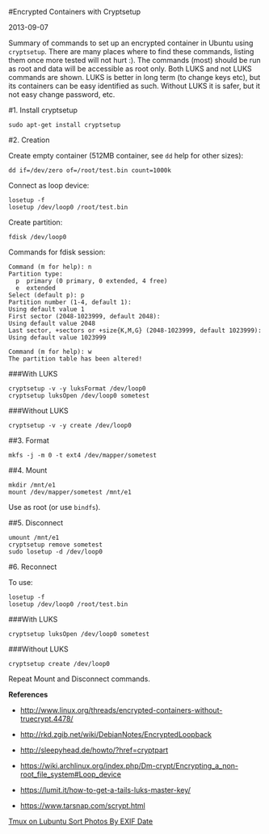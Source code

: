 #Encrypted Containers with Cryptsetup

2013-09-07

<!--- tags: linux encryption -->

Summary of commands to set up an encrypted container in Ubuntu using `cryptsetup`. There are many places where to find these commands, listing them once more tested will not hurt :). The commands (most) should be run as root and data will be accessible as root only. Both LUKS and not LUKS commands are shown. LUKS is better in long term (to change keys etc), but its containers can be easy identified as such. Without LUKS it is safer, but it not easy change password, etc.

#1. Install cryptsetup

```
sudo apt-get install cryptsetup
```

#2. Creation

Create empty container (512MB container, see `dd` help for other sizes):
```
dd if=/dev/zero of=/root/test.bin count=1000k
```

Connect as loop device:
```
losetup -f
losetup /dev/loop0 /root/test.bin
```

Create partition:
```
fdisk /dev/loop0
```
Commands for fdisk session:
```
Command (m for help): n
Partition type:
  p  primary (0 primary, 0 extended, 4 free)
  e  extended
Select (default p): p
Partition number (1-4, default 1):
Using default value 1
First sector (2048-1023999, default 2048):
Using default value 2048
Last sector, +sectors or +size{K,M,G} (2048-1023999, default 1023999):
Using default value 1023999

Command (m for help): w
The partition table has been altered!
```

###With LUKS
```
cryptsetup -v -y luksFormat /dev/loop0
cryptsetup luksOpen /dev/loop0 sometest
```
###Without LUKS
```
cryptsetup -v -y create /dev/loop0
```

##3. Format
```
mkfs -j -m 0 -t ext4 /dev/mapper/sometest
```

##4. Mount
```
mkdir /mnt/e1
mount /dev/mapper/sometest /mnt/e1
```
Use as root (or use `bindfs`).

##5. Disconnect
```
umount /mnt/e1
cryptsetup remove sometest
sudo losetup -d /dev/loop0
```
#6. Reconnect

To use:
```
losetup -f
losetup /dev/loop0 /root/test.bin
```

###With LUKS
```
cryptsetup luksOpen /dev/loop0 sometest
```

###Without LUKS
```
cryptsetup create /dev/loop0
```
Repeat Mount and Disconnect commands.

**References**

* http://www.linux.org/threads/encrypted-containers-without-truecrypt.4478/
* http://rkd.zgib.net/wiki/DebianNotes/EncryptedLoopback
* http://sleepyhead.de/howto/?href=cryptpart

* https://wiki.archlinux.org/index.php/Dm-crypt/Encrypting_a_non-root_file_system#Loop_device
* https://lumit.it/how-to-get-a-tails-luks-master-key/
* https://www.tarsnap.com/scrypt.html

<ins class='nfooter'><a rel='prev' id='fprev' href='#blog/2013/2013-09-28-Tmux-on-Lubuntu.md'>Tmux on Lubuntu</a> <a rel='next' id='fnext' href='#blog/2013/2013-08-20-Sort-Photos-By-EXIF-Date.md'>Sort Photos By EXIF Date</a></ins>
